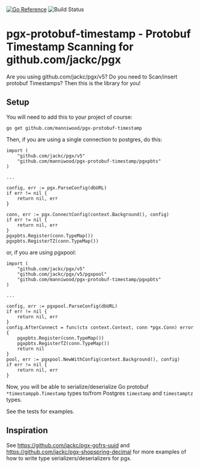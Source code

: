 [![Go Reference](https://pkg.go.dev/badge/github.com/manniwood/pgxtras.svg)](https://pkg.go.dev/github.com/manniwood/pgx-protobuf-timestamp)
![Build Status](https://github.com/manniwood/pgx-protobuf-timestamp/actions/workflows/ci.yml/badge.svg)

# pgx-protobuf-timestamp - Protobuf Timestamp Scanning for github.com/jackc/pgx

Are you using github.com/jackc/pgx/v5? Do you need to Scan/insert protobuf Timestamps?
Then this is the library for you!

## Setup

You will need to add this to your project of course:

```
go get github.com/manniwood/pgx-protobuf-timestamp
```

Then, if you are using a single connection to postgres, do this:

```
import (
	"github.com/jackc/pgx/v5"
	"github.com/manniwood/pgx-protobuf-timestamp/pgxpbts"
)

...

config, err := pgx.ParseConfig(dbURL)
if err != nil {
	return nil, err
}

conn, err := pgx.ConnectConfig(context.Background(), config)
if err != nil {
	return nil, err
}
pgxpbts.Register(conn.TypeMap())
pgxpbts.RegisterTZ(conn.TypeMap())
```

or, if you are using pgxpool:

```
import (
	"github.com/jackc/pgx/v5"
	"github.com/jackc/pgx/v5/pgxpool"
	"github.com/manniwood/pgx-protobuf-timestamp/pgxpbts"
)

...

config, err := pgxpool.ParseConfig(dbURL)
if err != nil {
	return nil, err
}
config.AfterConnect = func(ctx context.Context, conn *pgx.Conn) error {
	pgxpbts.Register(conn.TypeMap())
	pgxpbts.RegisterTZ(conn.TypeMap())
	return nil
}
pool, err := pgxpool.NewWithConfig(context.Background(), config)
if err != nil {
	return nil, err
}
```

Now, you will be able to serialize/deserialize Go protobuf `*timestamppb.Timestamp` types
to/from Postgres `timestamp` and `timestamptz` types.

See the tests for examples.

## Inspiration

See https://github.com/jackc/pgx-gofrs-uuid and
https://github.com/jackc/pgx-shopspring-decimal for more examples of
how to write type serializers/deserializers for pgx.
